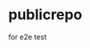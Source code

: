 # publicrepo
for e2e test









































































































































































































































































































































































































































































































































































































































































































































































































































































































































































































































































































































































































































































































































































































































































































































































































































































































































































































































































































































































































































































































































































































































































































































































































































































































































































































































































































































































































































































































































































































































































































































































































































































































































































































